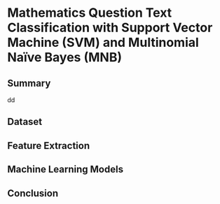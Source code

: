 # Mathematics Question Text Classification with Support Vector Machine (SVM) and Multinomial Naïve Bayes (MNB)

## Summary
dd
## Dataset

## Feature Extraction

## Machine Learning Models

## Conclusion
